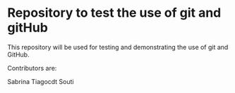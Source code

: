 # Repository to test the use of git and gitHub

This repository will be used for testing and demonstrating the use of git and GitHub.

Contributors are:


Sabrina
Tiagocdt
Souti

